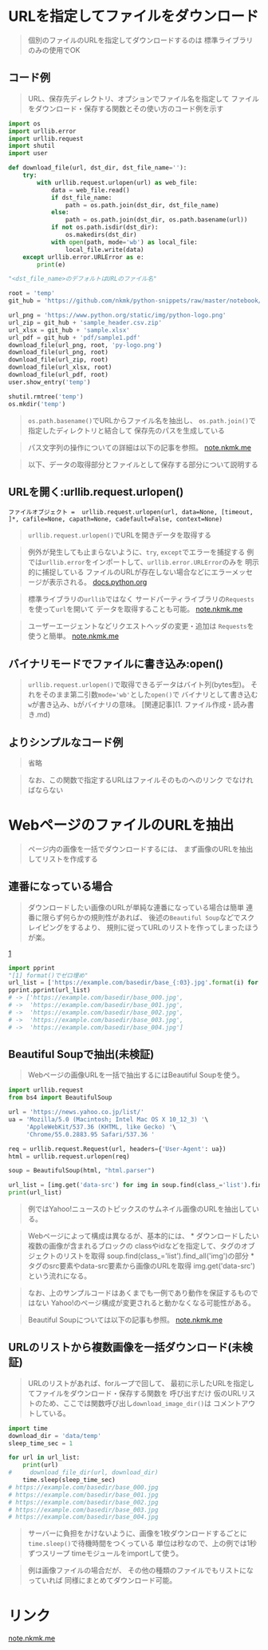 # URLを指定してファイルをダウンロード

> 個別のファイルのURLを指定してダウンロードするのは
  標準ライブラリのみの使用でOK

## コード例

> URL、保存先ディレクトリ、オプションでファイル名を指定して
  ファイルをダウンロード・保存する関数とその使い方のコード例を示す

```python
import os
import urllib.error
import urllib.request
import shutil
import user

def download_file(url, dst_dir, dst_file_name=''):
    try:
        with urllib.request.urlopen(url) as web_file:
            data = web_file.read()
            if dst_file_name:
                path = os.path.join(dst_dir, dst_file_name)
            else:
                path = os.path.join(dst_dir, os.path.basename(url))
            if not os.path.isdir(dst_dir):
                os.makedirs(dst_dir)
            with open(path, mode='wb') as local_file:
                local_file.write(data)
    except urllib.error.URLError as e:
        print(e)

"<dst_file_name>のデフォルトはURLのファイル名"

root = 'temp'
git_hub = 'https://github.com/nkmk/python-snippets/raw/master/notebook/data/src/'

url_png = 'https://www.python.org/static/img/python-logo.png'
url_zip = git_hub + 'sample_header.csv.zip'
url_xlsx = git_hub + 'sample.xlsx'
url_pdf = git_hub + 'pdf/sample1.pdf'
download_file(url_png, root, 'py-logo.png')
download_file(url_png, root)
download_file(url_zip, root)
download_file(url_xlsx, root)
download_file(url_pdf, root)
user.show_entry('temp')

shutil.rmtree('temp')
os.mkdir('temp')
```

> `os.path.basename()`でURLからファイル名を抽出し、
  `os.path.join()`で指定したディレクトリと結合して
  保存先のパスを生成している

> パス文字列の操作についての詳細は以下の記事を参照。
[note.nkmk.me](https://note.nkmk.me/python-os-basename-dirname-split-splitext/)

> 以下、データの取得部分とファイルとして保存する部分について説明する

## URLを開く:urllib.request.urlopen()

`ファイルオブジェクト = 
urllib.request.urlopen(url, data=None, [timeout, ]*, cafile=None, capath=None, cadefault=False, context=None)`

> `urllib.request.urlopen()`でURLを開きデータを取得する

> 例外が発生しても止まらないように、`try`, `except`でエラーを捕捉する
> 例では`urllib.error`をインポートして、`urllib.error.URLError`のみを
  明示的に捕捉している
> ファイルのURLが存在しない場合などにエラーメッセージが表示される。
[docs.python.org](https://docs.python.org/ja/3/library/urllib.error.html)

> 標準ライブラリの`urllib`ではなく
  サードパーティライブラリの`Requests`を使って`url`を開いて
  データを取得することも可能。
[note.nkmk.me](https://note.nkmk.me/python-requests-usage/)

> ユーザーエージェントなどリクエストヘッダの変更・追加は
  `Requests`を使うと簡単。
[note.nkmk.me](https://note.nkmk.me/python-requests-usage/)

## バイナリモードでファイルに書き込み:open()

> `urllib.request.urlopen()`で取得できるデータはバイト列(bytes型)。
> それをそのまま第二引数`mode='wb'`とした`open()`で
  バイナリとして書き込む
> `w`が書き込み、`b`がバイナリの意味。
[関連記事](1. ファイル作成・読み書き.md)

## よりシンプルなコード例

> 省略

> なお、この関数で指定するURLはファイルそのものへのリンク
  でなければならない

# WebページのファイルのURLを抽出

> ページ内の画像を一括でダウンロードするには、
  まず画像のURLを抽出してリストを作成する

## 連番になっている場合

> ダウンロードしたい画像のURLが単純な連番になっている場合は簡単
> 連番に限らず何らかの規則性があれば、
  後述の`Beautiful Soup`などでスクレイピングをするより、
  規則に従ってURLのリストを作ってしまったほうが楽。

[1](../../5.%20基本データ型/3.%20文字列型/7.%20書式変換/1.%20format()関数・メソッドで書式変換.md#ゼロ埋め)
```python
import pprint
"[1] format()でゼロ埋め"
url_list = ['https://example.com/basedir/base_{:03}.jpg'.format(i) for i in range(5)]
pprint.pprint(url_list)
# -> ['https://example.com/basedir/base_000.jpg',
# ->  'https://example.com/basedir/base_001.jpg',
# ->  'https://example.com/basedir/base_002.jpg',
# ->  'https://example.com/basedir/base_003.jpg',
# ->  'https://example.com/basedir/base_004.jpg']
```

## Beautiful Soupで抽出(未検証)

> Webページの画像URLを一括で抽出するにはBeautiful Soupを使う。

```python
import urllib.request
from bs4 import BeautifulSoup

url = 'https://news.yahoo.co.jp/list/'
ua = 'Mozilla/5.0 (Macintosh; Intel Mac OS X 10_12_3) '\
     'AppleWebKit/537.36 (KHTML, like Gecko) '\
     'Chrome/55.0.2883.95 Safari/537.36 '

req = urllib.request.Request(url, headers={'User-Agent': ua})
html = urllib.request.urlopen(req)

soup = BeautifulSoup(html, "html.parser")

url_list = [img.get('data-src') for img in soup.find(class_='list').find_all('img')]
print(url_list)
```

> 例ではYahoo!ニュースのトピックスのサムネイル画像のURLを抽出している。

> Webページによって構成は異なるが、基本的には、
    * ダウンロードしたい複数の画像が含まれるブロックの
      classやidなどを指定して、<img>タグのオブジェクトのリストを取得
        soup.find(class_='list').find_all('img')の部分
    * <img>タグのsrc要素やdata-src要素から画像のURLを取得
        img.get('data-src')
という流れになる。

> なお、上のサンプルコードはあくまでも一例であり動作を保証するものではない
> Yahoo!のページ構成が変更されると動かなくなる可能性がある。

> Beautiful Soupについては以下の記事も参照。
[note.nkmk.me](https://note.nkmk.me/python-beautiful-soup-scraping-yahoo/)

## URLのリストから複数画像を一括ダウンロード(未検証)

> URLのリストがあれば、forループで回して、
  最初に示したURLを指定してファイルをダウンロード・保存する関数を
  呼び出すだけ
> 仮のURLリストのため、ここでは関数呼び出し`download_image_dir()`は
  コメントアウトしている。

```python
import time
download_dir = 'data/temp'
sleep_time_sec = 1

for url in url_list:
    print(url)
#     download_file_dir(url, download_dir)
    time.sleep(sleep_time_sec)
# https://example.com/basedir/base_000.jpg
# https://example.com/basedir/base_001.jpg
# https://example.com/basedir/base_002.jpg
# https://example.com/basedir/base_003.jpg
# https://example.com/basedir/base_004.jpg
```

> サーバーに負担をかけないように、画像を1枚ダウンロードするごとに
  `time.sleep()`で待機時間をつくっている
> 単位は秒なので、上の例では1秒ずつスリープ
> timeモジュールをimportして使う。

> 例は画像ファイルの場合だが、
  その他の種類のファイルでもリストになっていれば
  同様にまとめてダウンロード可能。

# リンク

[note.nkmk.me](https://note.nkmk.me/python-download-web-images/)
